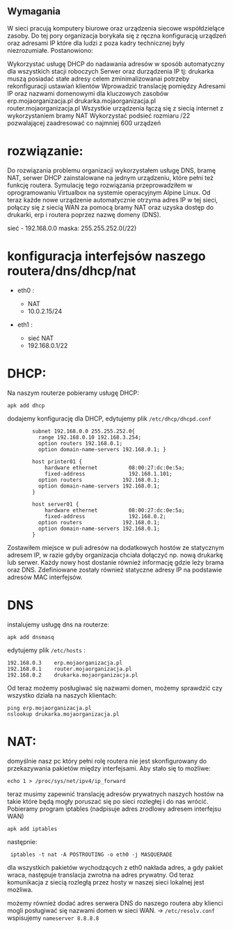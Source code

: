 ## Wymagania
W sieci pracują komputery biurowe oraz urządzenia siecowe współdzielące zasoby. Do tej pory organizacja borykała się z ręczna konfiguracją urządzeń oraz adresami IP które dla ludzi z poza kadry technicznej były niezrozumiałe. Postanowiono:

Wykorzystać usługę DHCP do nadawania adresów w sposób automatyczny dla wszystkich stacji roboczych
Serwer oraz durządzenia IP tj: drukarka muszą posiadać stałe adresy celem zminimalizowanai potrzeby rekonfiguracji ustawiań klientów
Wprowadzić translację pomiędzy Adresami IP oraz nazwami domenowymi dla kluczowych zasobów
erp.mojaorganizacja.pl
drukarka.mojaorganizacja.pl
router.mojaorganizacja.pl
Wszystkie urządzenia łączą się z siecią internet z wykorzystaniem bramy NAT
Wykorzystać podsieć rozmiaru /22 pozwalającej zaadresować co najmniej 600 urządzeń


# rozwiązanie:

Do rozwiązania problemu organizacji wykorzystałem usługę DNS, bramę NAT, serwer DHCP zainstalowane na jednym urządzeniu, które pełni też funkcję routera. Symulację tego rozwiązania przeprowadziłem w oprogramowaniu Virtualbox na systemie operacyjnym Alpine Linux. Od teraz każde nowe urządzenie automatycznie otrzyma adres IP w tej sieci, połączy się z siecią WAN za pomocą bramy NAT oraz uzyska dostęp do drukarki, erp i routera poprzez nazwę domeny (DNS). 

sieć - 192.168.0.0 maska: 255.255.252.0(/22)

# konfiguracja interfejsów naszego routera/dns/dhcp/nat

* eth0 : 
  * NAT
  * 10.0.2.15/24

* eth1 : 
  * sieć NAT
  * 192.168.0.1/22


# DHCP:

Na naszym routerze pobieramy usługę DHCP:

 ``` apk add dhcp ```

dodajemy konfigurację dla DHCP, edytujemy plik ``` /etc/dhcp/dhcpd.conf ```  

```
		subnet 192.168.0.0 255.255.252.0{
		  range 192.168.0.10 192.168.3.254;
		  option routers 192.168.0.1;
		  option domain-name-servers 192.168.0.1; }

		host printer01 {
			hardware ethernet          08:00:27:dc:0e:5a;
			fixed-address              192.168.1.101;
		  option routers             192.168.0.1;
		  option domain-name-servers 192.168.0.1;
		}

		host server01 {
			hardware ethernet          08:00:27:dc:0e:5a;
			fixed-address              192.168.0.2;
		  option routers             192.168.0.1;
		  option domain-name-servers 192.168.0.1;
		}
```
Zostawiłem miejsce w puli adresów na dodatkowych hostów ze statycznym adresem IP, w razie gdyby organizacja chciała dołączyć np. nową drukarkę lub serwer.
Każdy nowy host dostanie również informację gdzie leży brama oraz DNS.
Zdefiniowane zostały również statyczne adresy IP na podstawie adresów MAC interfejsów. 

# DNS

instalujemy usługę dns na routerze:

  ``` apk add dnsmasq ``` 

edytujemy plik ```/etc/hosts``` :
```
192.168.0.3    erp.mojaorganizacja.pl
192.168.0.1    router.mojaorganizacja.pl
192.168.0.2    drukarka.mojaorganizacja.pl

```
Od teraz możemy posługiwać się nazwami domen, możemy sprawdzić czy wszystko działa na naszych klientach:
```
ping erp.mojaorganizacja.pl
nslookup drukarka.mojaorganizacja.pl 
```


# NAT:

domyślnie nasz pc który pełni rolę routera nie jest skonfigurowany do przekazywania pakietów między interfejsami.
Aby stało się to możliwe:

```echo 1 > /proc/sys/net/ipv4/ip_forward```

teraz musimy zapewnić translację adresów prywatnych naszych hostów na takie które będą mogły poruszać się po sieci rozległej i do nas wrócić.
Pobieramy program iptables (nadpisuje adres zrodlowy adresem interfejsu WAN)

```apk add iptables```

następnie:

``` iptables -t nat -A POSTROUTING -o eth0 -j MASQUERADE```

dla wszystkich pakietów wychodzących z eth0 nakłada adres, a gdy pakiet wraca, następuje translacja zwrotna na adres prywatny.
Od teraz komunikacja z siecią rozległą przez hosty w naszej sieci lokalnej jest możliwa.



możemy również dodać adres serwera DNS do naszego routera aby klienci mogli posługiwać się nazwami domen w sieci WAN. -> ```/etc/resolv.conf``` wspisujemy
``` nameserver 8.8.8.8 ```


